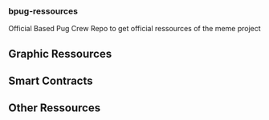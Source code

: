 ### bpug-ressources
Official Based Pug Crew Repo to get official ressources of the meme project


## Graphic Ressources
## Smart Contracts
## Other Ressources
